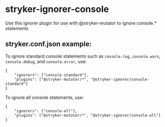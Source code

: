 # stryker-ignorer-console
Use this ignorer plugin for use with @stryker-mutator to ignore console.* statements

## stryker.conf.json example:

To ignore standard console statements such as `console.log`, `console.warn`, `console.debug`, and `console.error`, use:
```
{
    "ignorers": ["console-standard"],
    "plugins": ["@stryker-mutator/*", "@stryker-ignorer/console-standard"]
}
```

To ignore all console statements, use:
```
{
    "ignorers": ["console-all"],
    "plugins": ["@stryker-mutator/*", "@stryker-ignorer/console-all"]
}
```